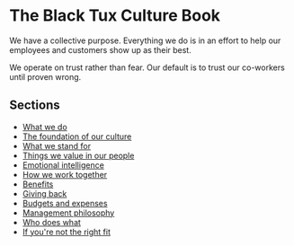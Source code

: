 # The Black Tux Culture Book
We have a collective purpose. Everything we do is in an effort to help our employees and customers show up as their best.

We operate on trust rather than fear. Our default is to trust our co-workers until proven wrong.

## Sections
* [What we do](https://github.com/andrewblackmon/culture/blob/master/What-we-do.md)
* [The foundation of our culture](https://github.com/andrewblackmon/culture/blob/master/the-foundation-of-our-culture.md)
* [What we stand for](https://github.com/andrewblackmon/culture/blob/master/what-we-stand-for.md)
* [Things we value in our people](https://github.com/andrewblackmon/culture/blob/master/things-we-value-in-our-people.md)
* [Emotional intelligence](https://github.com/andrewblackmon/culture/blob/master/emotional-intelligence.md)
* [How we work together](https://github.com/andrewblackmon/culture/blob/master/how-we-work-together.md)
* [Benefits](https://github.com/andrewblackmon/culture/blob/master/benefits.md)
* [Giving back](https://github.com/andrewblackmon/culture/blob/master/giving-back.md)
* [Budgets and expenses](https://github.com/andrewblackmon/culture/blob/master/budgets-and-expenses.md)
* [Management philosophy](https://github.com/andrewblackmon/culture/blob/master/management-philosophy.md)
* [Who does what](https://github.com/andrewblackmon/culture/blob/master/who-does-what.md)
* [If you're not the right fit](https://github.com/andrewblackmon/culture/blob/master/if-you're-not-the-right-fit.md)
